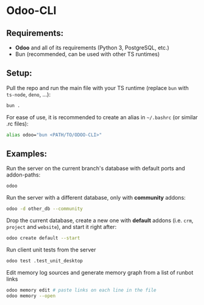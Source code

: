 # Odoo-CLI

## Requirements:

- **Odoo** and all of its requirements (Python 3, PostgreSQL, etc.)
- Bun (recommended, can be used with other TS runtimes)

## Setup:

Pull the repo and run the main file with your TS runtime (replace `bun` with `ts-node`, `deno`, ...):
```bash
bun .
```

For ease of use, it is recommended to create an alias in `~/.bashrc` (or similar .rc files):
```bash
alias odoo="bun <PATH/TO/ODOO-CLI>"
```

## Examples:

Run the server on the current branch's database with default ports and addon-paths:
```bash
odoo
```

Run the server with a different database, only with **community** addons:
```bash
odoo -d other_db --community
```

Drop the current database, create a new one with **default** addons (i.e. `crm`, `project` and `website`), and start it right after:
```bash
odoo create default --start
```

Run client unit tests from the server
```bash
odoo test .test_unit_desktop
```

Edit memory log sources and generate memory graph from a list of runbot links
```bash
odoo memory edit # paste links on each line in the file
odoo memory --open
```
